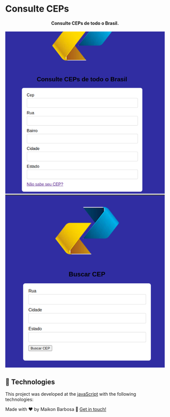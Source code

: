 # Consulte CEPs 
<h4 align="center">
  Consulte CEPs de todo o Brasil.
</h4>
<p align="center">
  <img alt="javascript" src="https://github.com/Maikon014/Consulta_CEP/blob/main/src/images/initTela.png" />
    <img alt="javascript" src="https://github.com/Maikon014/Consulta_CEP/blob/main/src/images/initTela2.png" />

## :rocket: Technologies

This project was developed at the [javaScript](https://developer.mozilla.org/pt-BR/docs/Web/JavaScript) with the following technologies:



Made with ♥ by Maikon Barbosa :wave: [Get in touch!](https://www.linkedin.com/in/maikon-barbosa-946278150/)
